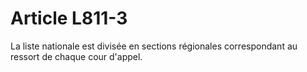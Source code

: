 # Article L811-3

La liste nationale est divisée en sections régionales correspondant au ressort de chaque cour d'appel.
